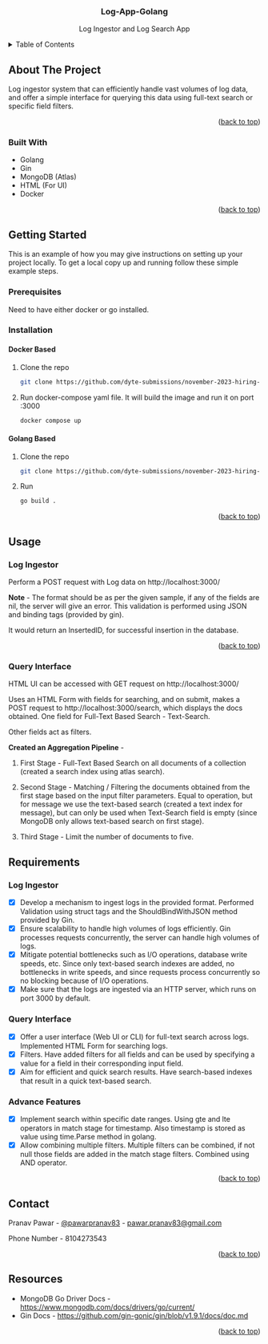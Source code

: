 <!-- Improved compatibility of back to top link: See: https://github.com/othneildrew/Best-README-Template/pull/73 -->
<a name="readme-top"></a>
<!--
*** Thanks for checking out the Best-README-Template. If you have a suggestion
*** that would make this better, please fork the repo and create a pull request
*** or simply open an issue with the tag "enhancement".
*** Don't forget to give the project a star!
*** Thanks again! Now go create something AMAZING! :D
-->



<!-- PROJECT SHIELDS -->
<!--
*** I'm using markdown "reference style" links for readability.
*** Reference links are enclosed in brackets [ ] instead of parentheses ( ).
*** See the bottom of this document for the declaration of the reference variables
*** for contributors-url, forks-url, etc. This is an optional, concise syntax you may use.
*** https://www.markdownguide.org/basic-syntax/#reference-style-links
-->


<!-- PROJECT LOGO -->
<br />
<div align="center">

<h3 align="center">Log-App-Golang</h3>

  <p align="center">
    Log Ingestor and Log Search App
  </p>
</div>



<!-- TABLE OF CONTENTS -->
<details>
  <summary>Table of Contents</summary>
  <ol>
    <li>
      <a href="#about-the-project">About The Project</a>
      <ul>
        <li><a href="#built-with">Built With</a></li>
      </ul>
    </li>
    <li>
      <a href="#getting-started">Getting Started</a>
      <ul>
        <li><a href="#prerequisites">Prerequisites</a></li>
        <li><a href="#installation">Installation</a></li>
      </ul>
    </li>
    <li><a href="#usage">Usage</a></li>
    <li><a href="#contact">Contact</a></li>
    <li><a href="#resources">Resources</a></li>
  </ol>
</details>



<!-- ABOUT THE PROJECT -->
## About The Project

Log ingestor system that can efficiently handle vast volumes of log data, and offer a simple interface for querying this data using full-text search or specific field filters.

<p align="right">(<a href="#readme-top">back to top</a>)</p>


### Built With

* Golang
* Gin
* MongoDB (Atlas)
* HTML (For UI)
* Docker

<p align="right">(<a href="#readme-top">back to top</a>)</p>



<!-- GETTING STARTED -->
## Getting Started

This is an example of how you may give instructions on setting up your project locally.
To get a local copy up and running follow these simple example steps.

### Prerequisites

Need to have either docker or go installed.

### Installation

#### Docker Based


1. Clone the repo
   ```sh
   git clone https://github.com/dyte-submissions/november-2023-hiring-pawarpranav83.git
   ```

2. Run docker-compose yaml file. It will build the image and run it on port :3000
   ```sh
   docker compose up
   ```


#### Golang Based


1. Clone the repo
   ```sh
   git clone https://github.com/dyte-submissions/november-2023-hiring-pawarpranav83.git
   ```

2. Run
   ```sh
   go build .
   ```

<p align="right">(<a href="#readme-top">back to top</a>)</p>



<!-- USAGE EXAMPLES -->
## Usage


### Log Ingestor

Perform a POST request with Log data on http://localhost:3000/

**Note** - The format should be as per the given sample, if any of the fields are nil, the server will give an error.
This validation is performed using JSON and binding tags (provided by gin).

It would return an InsertedID, for successful insertion in the database.

<p align="right">(<a href="#readme-top">back to top</a>)</p>



### Query Interface

HTML UI can be accessed with GET request on http://localhost:3000/

Uses an HTML Form with fields for searching, and on submit, makes a POST request to http://localhost:3000/search, which displays the docs obtained.
One field for Full-Text Based Search - Text-Search.

Other fields act as filters.



**Created an Aggregation Pipeline** - 
1. First Stage - Full-Text Based Search on all documents of a collection (created a search index using atlas search).

2. Second Stage - Matching / Filtering the documents obtained from the first stage based on the input filter parameters. Equal to operation, but for message we use the text-based search (created a text index for message), but can only be used when Text-Search field is empty (since MongoDB only allows text-based search on first stage).

3. Third Stage - Limit the number of documents to five.



<!-- ROADMAP -->
## Requirements

### Log Ingestor

- [x] Develop a mechanism to ingest logs in the provided format. Performed Validation using struct tags and the ShouldBindWithJSON method provided by Gin.
- [x] Ensure scalability to handle high volumes of logs efficiently. Gin processes requests concurrently, the server can handle high volumes of logs.
- [x] Mitigate potential bottlenecks such as I/O operations, database write speeds, etc. Since only text-based search indexes are added, no bottlenecks in write speeds, and since requests process concurrently so no blocking because of I/O operations.
- [x] Make sure that the logs are ingested via an HTTP server, which runs on port 3000 by default.

### Query Interface
 - [x] Offer a user interface (Web UI or CLI) for full-text search across logs. Implemented HTML Form for searching logs.
 - [x] Filters. Have added filters for all fields and can be used by specifying a value for a field in their corresponding input field.
 - [x] Aim for efficient and quick search results. Have search-based indexes that result in a quick text-based search.

### Advance Features
- [x] Implement search within specific date ranges. Using gte and lte operators in match stage for timestamp. Also timestamp is stored as value using time.Parse method in golang.
- [x] Allow combining multiple filters. Multiple filters can be combined, if not null those fields are added in the match stage filters. Combined using AND operator.

<p align="right">(<a href="#readme-top">back to top</a>)</p>


<!-- CONTACT -->
## Contact

Pranav Pawar - [@pawarpranav83](https://www.linkedin.com/in/pranav-pawar-b54954242/) - pawar.pranav83@gmail.com

Phone Number - 8104273543

<p align="right">(<a href="#readme-top">back to top</a>)</p>



<!-- ACKNOWLEDGMENTS -->
## Resources

* MongoDB Go Driver Docs - https://www.mongodb.com/docs/drivers/go/current/
* Gin Docs - https://github.com/gin-gonic/gin/blob/v1.9.1/docs/doc.md

<p align="right">(<a href="#readme-top">back to top</a>)</p>



<!-- MARKDOWN LINKS & IMAGES -->
<!-- https://www.markdownguide.org/basic-syntax/#reference-style-links -->
[linkedin-shield]: https://img.shields.io/badge/-LinkedIn-black.svg?style=for-the-badge&logo=linkedin&colorB=555
[linkedin-url]: [https://linkedin.com/in](https://www.linkedin.com/in/pranav-pawar-b54954242/)
